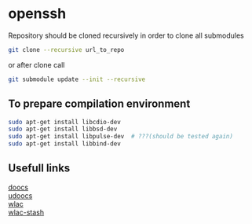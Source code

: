 # openssh  

Repository should be cloned recursively in order to clone all submodules
``` bash
git clone --recursive url_to_repo
```
or after clone call
``` bash
git submodule update --init --recursive
```

## To prepare compilation environment  
``` bash
sudo apt-get install libcdio-dev  
sudo apt-get install libbsd-dev  
sudo apt-get install libpulse-dev  # ???(should be tested again)  
sudo apt-get install libbind-dev  
```

## Usefull links

[doocs](http://tesla.desy.de/doocs/doocs.html) <br />
[udoocs](https://davitkalantaryan.github.io/udoocs/) <br />
[wlac](https://davitkalantaryan.github.io/wlac/)     <br />
[wlac-stash](https://stash.desy.de/users/kalantar/repos/wlac/browse)  <br />

